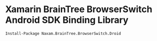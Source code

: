 # Xamarin BrainTree BrowserSwitch Android SDK Binding Library

```
Install-Package Naxam.BrainTree.BrowserSwitch.Droid
```